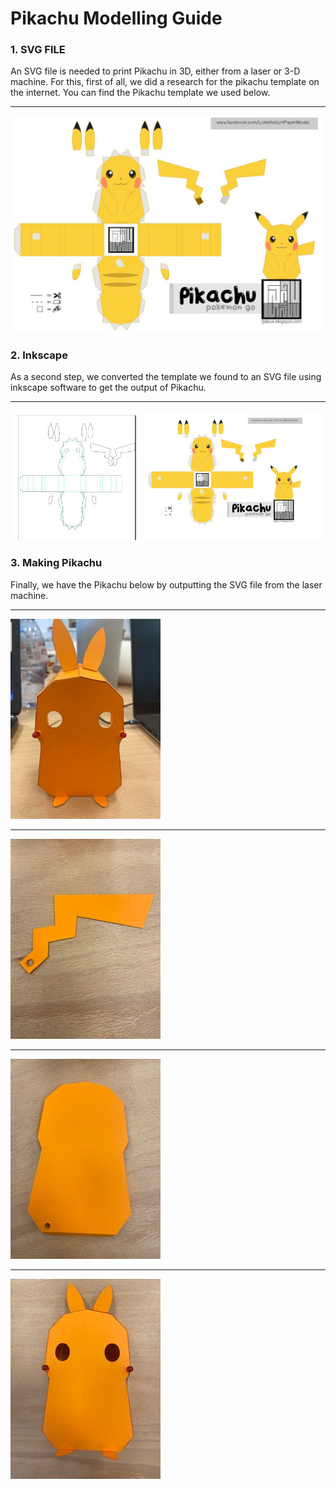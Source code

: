 # Pikachu Modelling Guide

### **1. SVG FILE**
An SVG file is needed to print Pikachu in 3D, either from a laser or 3-D machine. For this, first of all, we did a research for the pikachu template on the internet. You can find the Pikachu template we used below.
***
![SVG Model](Pikachu_template.jpg)

### **2. Inkscape**
As a second step, we converted the template we found to an SVG file using inkscape software to get the output of Pikachu.
***
![SVG Model](Inkscape.JPG)

### **3. Making Pikachu**
Finally, we have the Pikachu below by outputting the SVG file from the laser machine.
***
![SVG Model](Pikachu4.jpg)
***
![SVG Model](Pikachu5.jpg)
***
![SVG Model](Pikachu6.jpg)
***
![SVG Model](Pikachu7.jpg)